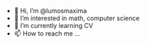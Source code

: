 - 👋 Hi, I’m @lumosmaxima
- 👀 I’m interested in math, computer science
- 🌱 I’m currently learning CV
- 📫 How to reach me ...

